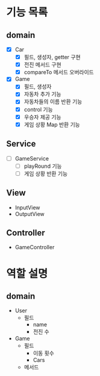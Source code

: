 # 기능 목록

## domain
- [x] Car
    - [x] 필드, 생성자, getter 구현
    - [x] 전진 메서드 구현
    - [x] compareTo 메서드 오버라이드
- [x] Game 
    - [x] 필드, 생성자
    - [x] 자동차 추가 기능
    - [x] 자동차들의 이름 반환 기능
    - [x] control 기능
    - [x] 우승자 제공 기능
    - [x] 게임 상황 Map 반환 기능

## Service
- [ ] GameService
    - [ ] playRound 기능
    - [ ] 게임 상황 반환 기능

## View
- InputView
- OutputView

## Controller
- GameController










# 역할 설명
## domain
- User
    - 필드
        - name
        - 전진 수
- Game
    - 필드
        - 이동 횟수
        - Cars
    - 메서드